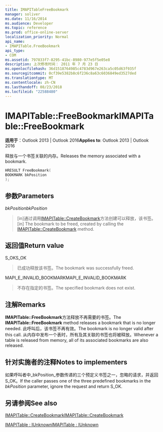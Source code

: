 ```yaml
---
title: IMAPITableFreeBookmark
manager: soliver
ms.date: 11/16/2014
ms.audience: Developer
ms.topic: reference
ms.prod: office-online-server
localization_priority: Normal
api_name:
- IMAPITable.FreeBookmark
api_type:
- COM
ms.assetid: 797833f7-8295-41bc-8980-977e5f5e05e8
description: 上次修改时间： 2011 年 7 月 23 日
ms.openlocfilehash: 36d1518764985c4783d967e263ca5c05d63f935f
ms.sourcegitcommit: 0cf39e5382b8c6f236c8a63c6036849ed3527ded
ms.translationtype: MT
ms.contentlocale: zh-CN
ms.lasthandoff: 08/23/2018
ms.locfileid: "22588480"
---
```

# <a name="imapitablefreebookmark"></a><span data-ttu-id="0701c-103">IMAPITable::FreeBookmark</span><span class="sxs-lookup"><span data-stu-id="0701c-103">IMAPITable::FreeBookmark</span></span>

  
  
<span data-ttu-id="0701c-104">**适用于**：Outlook 2013 | Outlook 2016</span><span class="sxs-lookup"><span data-stu-id="0701c-104">**Applies to**: Outlook 2013 | Outlook 2016</span></span> 
  
<span data-ttu-id="0701c-105">释放与一个书签关联的内存。</span><span class="sxs-lookup"><span data-stu-id="0701c-105">Releases the memory associated with a bookmark.</span></span>
  
```cpp
HRESULT FreeBookmark(
BOOKMARK bkPosition
);
```

## <a name="parameters"></a><span data-ttu-id="0701c-106">参数</span><span class="sxs-lookup"><span data-stu-id="0701c-106">Parameters</span></span>

 <span data-ttu-id="0701c-107">_bkPosition_</span><span class="sxs-lookup"><span data-stu-id="0701c-107">_bkPosition_</span></span>
  
> <span data-ttu-id="0701c-108">[in]通过调用[IMAPITable::CreateBookmark](imapitable-createbookmark.md)方法创建可以释放，该书签。</span><span class="sxs-lookup"><span data-stu-id="0701c-108">[in] The bookmark to be freed, created by calling the [IMAPITable::CreateBookmark](imapitable-createbookmark.md) method.</span></span> 
    
## <a name="return-value"></a><span data-ttu-id="0701c-109">返回值</span><span class="sxs-lookup"><span data-stu-id="0701c-109">Return value</span></span>

<span data-ttu-id="0701c-110">S_OK</span><span class="sxs-lookup"><span data-stu-id="0701c-110">S_OK</span></span> 
  
> <span data-ttu-id="0701c-111">已成功释放该书签。</span><span class="sxs-lookup"><span data-stu-id="0701c-111">The bookmark was successfully freed.</span></span>
    
<span data-ttu-id="0701c-112">MAPI_E_INVALID_BOOKMARK</span><span class="sxs-lookup"><span data-stu-id="0701c-112">MAPI_E_INVALID_BOOKMARK</span></span> 
  
> <span data-ttu-id="0701c-113">不存在指定的书签。</span><span class="sxs-lookup"><span data-stu-id="0701c-113">The specified bookmark does not exist.</span></span>
    
## <a name="remarks"></a><span data-ttu-id="0701c-114">注解</span><span class="sxs-lookup"><span data-stu-id="0701c-114">Remarks</span></span>

<span data-ttu-id="0701c-115">**IMAPITable::FreeBookmark**方法释放不再需要的书签。</span><span class="sxs-lookup"><span data-stu-id="0701c-115">The **IMAPITable::FreeBookmark** method releases a bookmark that is no longer needed.</span></span> <span data-ttu-id="0701c-116">此呼叫后，该书签不再有效。</span><span class="sxs-lookup"><span data-stu-id="0701c-116">The bookmark is no longer valid after this call.</span></span> <span data-ttu-id="0701c-117">从内存中发布一个表时，所有及其关联的书签也将被释放。</span><span class="sxs-lookup"><span data-stu-id="0701c-117">Whenever a table is released from memory, all of its associated bookmarks are also released.</span></span> 
  
## <a name="notes-to-implementers"></a><span data-ttu-id="0701c-118">针对实施者的注释</span><span class="sxs-lookup"><span data-stu-id="0701c-118">Notes to implementers</span></span>

<span data-ttu-id="0701c-119">如果呼叫者中_bkPosition_参数传递的三个预定义书签之一，忽略的请求，并返回 S_OK。</span><span class="sxs-lookup"><span data-stu-id="0701c-119">If the caller passes one of the three predefined bookmarks in the  _bkPosition_ parameter, ignore the request and return S_OK.</span></span> 
  
## <a name="see-also"></a><span data-ttu-id="0701c-120">另请参阅</span><span class="sxs-lookup"><span data-stu-id="0701c-120">See also</span></span>



[<span data-ttu-id="0701c-121">IMAPITable::CreateBookmark</span><span class="sxs-lookup"><span data-stu-id="0701c-121">IMAPITable::CreateBookmark</span></span>](imapitable-createbookmark.md)
  
[<span data-ttu-id="0701c-122">IMAPITable : IUnknown</span><span class="sxs-lookup"><span data-stu-id="0701c-122">IMAPITable : IUnknown</span></span>](imapitableiunknown.md)

